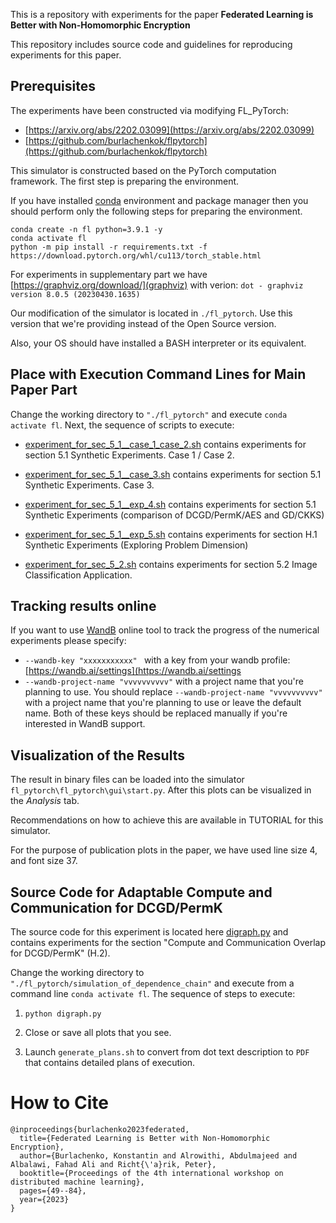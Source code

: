 This is a repository with  experiments for the paper **Federated Learning is Better with Non-Homomorphic Encryption**

This repository includes source code and guidelines for reproducing experiments for this paper.

## Prerequisites

The experiments have been constructed via modifying FL_PyTorch:

* [https://arxiv.org/abs/2202.03099](https://arxiv.org/abs/2202.03099)
* [https://github.com/burlachenkok/flpytorch](https://github.com/burlachenkok/flpytorch)

This simulator is constructed based on the PyTorch computation framework. The first step is preparing the environment. 

If you have installed [conda](https://docs.conda.io/en/latest/) environment and package manager then you should perform only the following steps for preparing the environment.

```
conda create -n fl python=3.9.1 -y
conda activate fl
python -m pip install -r requirements.txt -f https://download.pytorch.org/whl/cu113/torch_stable.html
```

For experiments in supplementary part we have [https://graphviz.org/download/](graphviz) with verion: `dot - graphviz version 8.0.5 (20230430.1635)`

Our modification of the simulator is located in `./fl_pytorch`. Use this version that we're providing instead of the Open Source version.

Also, your OS should have installed a BASH interpreter or its equivalent.

## Place with Execution Command Lines for Main Paper Part

Change the working directory to `"./fl_pytorch"` and execute `conda activate fl`. Next, the sequence of scripts to execute:


* [experiment_for_sec_5_1__case_1_case_2.sh](fl_pytorch/experiment_for_sec_5_1__case_1_case_2.sh) contains experiments for section 5.1 Synthetic Experiments. Case 1 / Case 2.

* [experiment_for_sec_5_1__case_3.sh](fl_pytorch/experiment_for_sec_5_1__case_3.sh) contains experiments for section 5.1 Synthetic Experiments. Case 3.

* [experiment_for_sec_5_1__exp_4.sh](fl_pytorch/experiment_for_sec_5_1__exp_4.sh) contains experiments for section 5.1 Synthetic Experiments (comparison of DCGD/PermK/AES and GD/CKKS)

* [experiment_for_sec_5_1__exp_5.sh](fl_pytorch/experiment_for_sec_5_1__exp_5.sh) contains experiments for section H.1 Synthetic Experiments (Exploring Problem Dimension)

* [experiment_for_sec_5_2.sh](fl_pytorch/experiment_for_sec_5_2.sh) contains experiments for section 5.2 Image Classification Application.


## Tracking results online

If you want to use [WandB](https://wandb.ai/settings) online tool to track the progress of the numerical experiments please specify:
* `--wandb-key "xxxxxxxxxxx" ` with a key from your wandb profile: [https://wandb.ai/settings](https://wandb.ai/settings
* `--wandb-project-name "vvvvvvvvvv"` with a project name that you're planning to use.
You should replace `--wandb-project-name "vvvvvvvvvv"` with a project name that you're planning to use or leave the default name. Both of these keys should be replaced manually if you're interested in WandB support.

## Visualization of the Results

The result in binary files can be loaded into the simulator `fl_pytorch\fl_pytorch\gui\start.py`. After this plots can be visualized in the *Analysis* tab. 

Recommendations on how to achieve this are available in TUTORIAL for this simulator.

For the purpose of publication plots in the paper, we have used line size 4, and font size 37.

## Source Code for Adaptable Compute and Communication for DCGD/PermK

The source code for this experiment is located here [digraph.py](fl_pytorch/simulation_of_dependence_chain/digraph.py) and contains experiments for the section "Compute and Communication Overlap for DCGD/PermK" (H.2).

Change the working directory to `"./fl_pytorch/simulation_of_dependence_chain"` and execute from a command line `conda activate fl`. The sequence of steps to execute:

1. `python digraph.py`

2. Close or save all plots that you see.

3. Launch `generate_plans.sh` to convert from dot text description to `PDF` that contains detailed plans of execution.

# How to Cite

```
@inproceedings{burlachenko2023federated,
  title={Federated Learning is Better with Non-Homomorphic Encryption},
  author={Burlachenko, Konstantin and Alrowithi, Abdulmajeed and Albalawi, Fahad Ali and Richt{\'a}rik, Peter},
  booktitle={Proceedings of the 4th international workshop on distributed machine learning},
  pages={49--84},
  year={2023}
}
```
